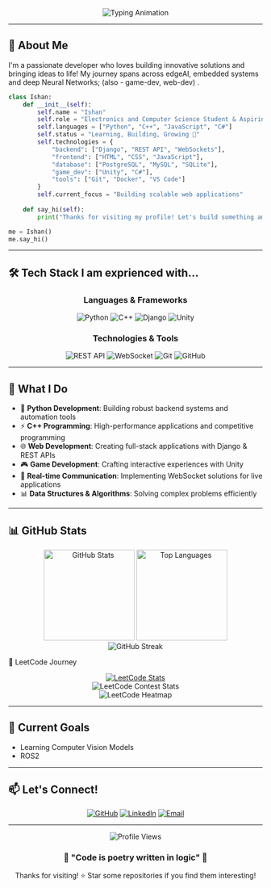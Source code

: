 <div align="center">
  <img src="https://readme-typing-svg.herokuapp.com/?lines=I+am+Ishan+Pathak; Hi There👋&font=Fira%20Code&center=true&width=380&height=50&duration=4000&pause=1000" alt="Typing Animation">
</div>

---

## 🚀 About Me

I'm a passionate developer who loves building innovative solutions and bringing ideas to life! My journey spans across edgeAI, embedded systems and deep Neural Networks; (also - game-dev, web-dev) .

```python
class Ishan:
    def __init__(self):
        self.name = "Ishan"
        self.role = "Electronics and Computer Science Student & Aspiring Robotics Backend Developer"
        self.languages = ["Python", "C++", "JavaScript", "C#"]
        self.status = "Learning, Building, Growing 🌱"
        self.technologies = {
            "backend": ["Django", "REST API", "WebSockets"],
            "frontend": ["HTML", "CSS", "JavaScript"],
            "database": ["PostgreSQL", "MySQL", "SQLite"],
            "game_dev": ["Unity", "C#"],
            "tools": ["Git", "Docker", "VS Code"]
        }
        self.current_focus = "Building scalable web applications"
        
    def say_hi(self):
        print("Thanks for visiting my profile! Let's build something amazing together! 🚀")

me = Ishan()
me.say_hi()
```

---

## 🛠️ Tech Stack I am exprienced with...

<div align="center">

### Languages & Frameworks
![Python](https://img.shields.io/badge/Python-3776AB?style=for-the-badge&logo=python&logoColor=white)
![C++](https://img.shields.io/badge/C++-00599C?style=for-the-badge&logo=cplusplus&logoColor=white)
![Django](https://img.shields.io/badge/Django-092E20?style=for-the-badge&logo=django&logoColor=white)
![Unity](https://img.shields.io/badge/Unity-000000?style=for-the-badge&logo=unity&logoColor=white)

### Technologies & Tools
![REST API](https://img.shields.io/badge/REST-02569B?style=for-the-badge&logo=rest&logoColor=white)
![WebSocket](https://img.shields.io/badge/WebSocket-010101?style=for-the-badge&logo=socketdotio&logoColor=white)
![Git](https://img.shields.io/badge/Git-F05032?style=for-the-badge&logo=git&logoColor=white)
![GitHub](https://img.shields.io/badge/GitHub-181717?style=for-the-badge&logo=github&logoColor=white)

</div>

---

## 🎯 What I Do

- 🐍 **Python Development**: Building robust backend systems and automation tools
- ⚡ **C++ Programming**: High-performance applications and competitive programming
- 🌐 **Web Development**: Creating full-stack applications with Django & REST APIs
- 🎮 **Game Development**: Crafting interactive experiences with Unity
- 🔗 **Real-time Communication**: Implementing WebSocket solutions for live applications
- 📊 **Data Structures & Algorithms**: Solving complex problems efficiently

---

## 📊 GitHub Stats

<div align="center">
  <img src="https://github-readme-stats.vercel.app/api?username=Ishan1923&show_icons=true&theme=radical&hide_border=true&count_private=true" alt="GitHub Stats" height="180"/>
  <img src="https://github-readme-stats.vercel.app/api/top-langs/?username=Ishan1923&layout=compact&theme=radical&hide_border=true" alt="Top Languages" height="180"/>
</div>

<div align="center">
  <img src="https://github-readme-streak-stats.herokuapp.com/?user=Ishan1923&theme=radical&hide_border=true" alt="GitHub Streak"/>
</div>


🧩 LeetCode Journey
<div align="center">
  <a href="https://leetcode.com/ishan1923">
    <img src="https://leetcard.jacoblin.cool/ishan1923?theme=dark&font=source_code_pro&ext=activity" alt="LeetCode Stats"/>
  </a>
</div>
<div align="center">
  <img src="https://leetcard.jacoblin.cool/ishan1923?theme=dark&font=nunito&ext=contest" alt="LeetCode Contest Stats"/>
</div>
<div align="center">
  <img src="https://leetcard.jacoblin.cool/ishan1923?theme=dark&font=source_code_pro&ext=heatmap" alt="LeetCode Heatmap"/>
</div>

---

## 🎯 Current Goals

- Learning Computer Vision Models
- ROS2 

---

## 📫 Let's Connect!

<div align="center">

[![GitHub](https://img.shields.io/badge/GitHub-181717?style=for-the-badge&logo=github&logoColor=white)](https://github.com/Ishan1923)
[![LinkedIn](https://img.shields.io/badge/LinkedIn-0A66C2?style=for-the-badge&logo=linkedin&logoColor=white)](https://linkedin.com/in/your-profile)
[![Email](https://img.shields.io/badge/Email-EA4335?style=for-the-badge&logo=gmail&logoColor=white)](mailto:your.email@example.com)

</div>

---

<div align="center">
  <img src="https://komarev.com/ghpvc/?username=Ishan1923&color=blueviolet&style=flat-square&label=Profile+Views" alt="Profile Views"/>
</div>

<div align="center">
  <h3>💫 "Code is poetry written in logic" 💫</h3>
  <p>Thanks for visiting! ⭐ Star some repositories if you find them interesting!</p>
</div>
